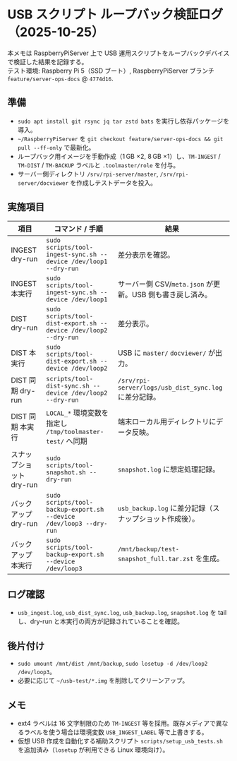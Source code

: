 # USB スクリプト ループバック検証ログ（2025-10-25）

本メモは RaspberryPiServer 上で USB 運用スクリプトをループバックデバイスで検証した結果を記録する。  
テスト環境: Raspberry Pi 5（SSD ブート）, RaspberryPiServer ブランチ `feature/server-ops-docs` @ `4774d16`.

## 準備
- `sudo apt install git rsync jq tar zstd bats` を実行し依存パッケージを導入。
- `~/RaspberryPiServer` を `git checkout feature/server-ops-docs && git pull --ff-only` で最新化。
- ループバック用イメージを手動作成（1 GB ×2, 8 GB ×1）し、`TM-INGEST` / `TM-DIST` / `TM-BACKUP` ラベルと `.toolmaster/role` を付与。
- サーバー側ディレクトリ `/srv/rpi-server/master`, `/srv/rpi-server/docviewer` を作成しテストデータを投入。

## 実施項目

| 項目 | コマンド / 手順 | 結果 |
| --- | --- | --- |
| INGEST dry-run | `sudo scripts/tool-ingest-sync.sh --device /dev/loop1 --dry-run` | 差分表示を確認。 |
| INGEST 本実行 | `sudo scripts/tool-ingest-sync.sh --device /dev/loop1` | サーバー側 CSV/`meta.json` が更新。USB 側も書き戻し済み。 |
| DIST dry-run | `sudo scripts/tool-dist-export.sh --device /dev/loop2 --dry-run` | 差分表示。 |
| DIST 本実行 | `sudo scripts/tool-dist-export.sh --device /dev/loop2` | USB に `master/` `docviewer/` が出力。 |
| DIST 同期 dry-run | `scripts/tool-dist-sync.sh --device /dev/loop2 --dry-run` | `/srv/rpi-server/logs/usb_dist_sync.log` に差分記録。 |
| DIST 同期 本実行 | `LOCAL_*` 環境変数を指定し `/tmp/toolmaster-test/` へ同期 | 端末ローカル用ディレクトリにデータ反映。 |
| スナップショット dry-run | `sudo scripts/tool-snapshot.sh --dry-run` | `snapshot.log` に想定処理記録。 |
| バックアップ dry-run | `sudo scripts/tool-backup-export.sh --device /dev/loop3 --dry-run` | `usb_backup.log` に差分記録（スナップショット作成後）。 |
| バックアップ 本実行 | `sudo scripts/tool-backup-export.sh --device /dev/loop3` | `/mnt/backup/test-snapshot_full.tar.zst` を生成。 |

## ログ確認
- `usb_ingest.log`, `usb_dist_sync.log`, `usb_backup.log`, `snapshot.log` を tail し、dry-run と本実行の両方が記録されていることを確認。

## 後片付け
- `sudo umount /mnt/dist /mnt/backup`, `sudo losetup -d /dev/loop2 /dev/loop3`。
- 必要に応じて `~/usb-test/*.img` を削除してクリーンアップ。

## メモ
- ext4 ラベルは 16 文字制限のため `TM-INGEST` 等を採用。既存メディアで異なるラベルを使う場合は環境変数 `USB_INGEST_LABEL` 等で上書きする。
- 仮想 USB 作成を自動化する補助スクリプト `scripts/setup_usb_tests.sh` を追加済み（`losetup` が利用できる Linux 環境向け）。

